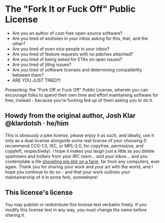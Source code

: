 # The "Fork It or Fuck Off" Public License

- Are you an author of cost-free open-source software?
- Are you tired of assholes in your inbox asking for this, that, and the other?
- Are you tired of even _nice_ people in your inbox?
- Are you tired of feature requests with no patches attached?
- Are you tired of being asked for ETAs on open issues?
- Are you tired of *filing* issues?
- Are you tired of software licenses and determining compatibility between
  them?
- ARE YOU JUST TIRED?!

Presenting: the "Fork Off or Fuck Off" Public License, wherein you can 
encourage folks to spend their own time and effort maintaining software
for free, instead - because you're fucking fed up of them asking you to do it.

## Howdy from the original author, Josh Klar @klardotsh · he/him

This is obviously a joke license, please enjoy it as such, and ideally, use it
only as a dual-license alongside some real license of your choosing (I
recommend CC0-1.0, ISC, or MPL-2.0, for copyfree, permissive, and copyleft,
respectively). I hope it makes you laugh just a little as you delete spammers
and trollers from your IRC room... and your inbox... and you contemplate a life
[shoveling pig shit on a farm](https://www.youtube.com/watch?v=b2F-DItXtZs),
far from any computers, ever again. Thank you for sharing your work and your
art with the world, and I hope you continue to do so - and that your work
outlives your maintainership of it in some fork, somewhere!

## This license's license

You may publish or redistribute this license text verbatim freely. If you
modify this license text in any way, you must change the name before sharing
it.
